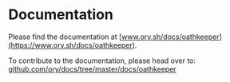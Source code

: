 # Documentation

Please find the documentation at [www.ory.sh/docs/oathkeeper](https://www.ory.sh/docs/oathkeeper).

To contribute to the documentation, please head over to:
[github.com/ory/docs/tree/master/docs/oathkeeper](https://github.com/ory/docs/tree/master/docs/oathkeeper)
